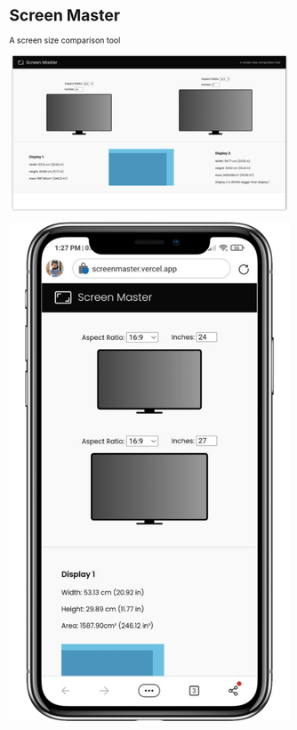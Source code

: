 # Screen Master
A screen size comparison tool

![App Screenshot](assets/screenshot1.png)

![App Screenshot](assets/screenshot2.png)
